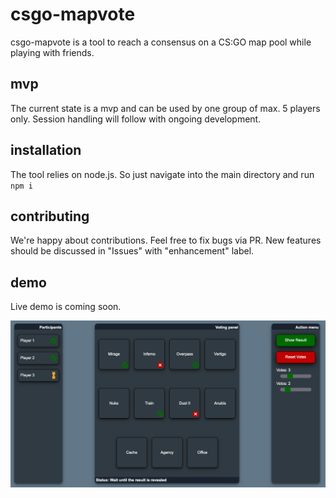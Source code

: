 # csgo-mapvote
csgo-mapvote is a tool to reach a consensus on a CS:GO map pool while playing with friends.

## mvp
The current state is a mvp  and can be used by one group of max. 5 players only. Session handling will follow with ongoing development.

## installation
The tool relies on node.js. So just navigate into the main directory and run ```npm i```

## contributing
We're happy about contributions. Feel free to fix bugs via PR. New features should be discussed in "Issues" with "enhancement" label.

## demo
Live demo is coming soon.

![screenshot](https://github.com/error401de/csgo-mapvote/blob/master/docu/screenshot.png?raw=true)